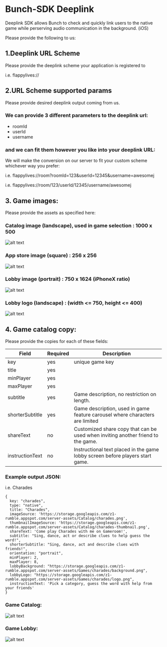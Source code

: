 # Bunch-SDK Deeplink

Deeplink SDK allows Bunch to check and quickly link users to the native game 
while perserving audio communication in the background. (iOS)

Please provide the following to us:

## 1.Deeplink URL Scheme
Please provide the deeplink scheme your application is registered to

i.e. flappylives://

## 2.URL Scheme supported params
Please provide desired deeplink output coming from us.

### We can provide 3 different parameters to the deeplink url:
- roomId
- userId
- username

### and we can fit them however you like into your deeplink URL:

We will make the conversion on our server to fit your custom scheme whichever way you prefer:

i.e. flappylives://room?roomId=123&userId=12345&username=awesomej

i.e. flappylives://room/123/userId/12345/username/awesomej


## 3. Game images:
Please provide the assets as specified here:
### Catalog image (landscape), used in game selection : 1000 x 500 <br />
![alt text](https://storage.googleapis.com/z1-rumble.appspot.com/server-assets/Catalog/charades.png "Catalog Image")
<br />
### App store image (square) : 256 x 256<br />
![alt text](https://storage.googleapis.com/z1-rumble.appspot.com/server-assets/Catalog/charades-thumbnail.png "Thumbnail")
<br />
### Lobby image (portrait) : 750 x 1624 (iPhoneX ratio)<br />
![alt text](https://storage.googleapis.com/z1-rumble.appspot.com/server-assets/Games/charades/background.png "Background")
<br />
### Lobby logo (landscape) : (width <= 750, height <= 400)<br />
![alt text](https://storage.googleapis.com/z1-rumble.appspot.com/server-assets/Games/charades/logo.png "Logo")
<br />

## 4. Game catalog copy:
Please provide the copies for each of these fields:

| Field           | Required | Description                                                                      |
|-----------------|----------|----------------------------------------------------------------------------------|
| key             | yes      | unique game key                                                                  |
| title           | yes      |                                                                                  |
| minPlayer       | yes      |                                                                                  |
| maxPlayer       | yes      |                                                                                  |
| subtitle        | yes      | Game description, no restriction on length.                                      |
| shorterSubtitle | yes      | Game description, used in game feature carousel where characters are limited     |
| shareText       | no       | Customized share copy that can be used when inviting another friend to the game. |
| instructionText | no       | Instructional text placed in the game lobby screen before players start game.    |


### Example output JSON:
i.e. Charades
```
{
  key: "charades",
  type: "native",
  title: "Charades",
  imageSource: 'https://storage.googleapis.com/z1-rumble.appspot.com/server-assets/Catalog/charades.png',
  thumbnailImageSource: 'https://storage.googleapis.com/z1-rumble.appspot.com/server-assets/Catalog/charades-thumbnail.png',
  shareText: 'Come play Charades with me on Gameroom!',
  subtitle: "Sing, dance, act or describe clues to help guess the word!",
  shorterSubtitle: "Sing, dance, act and describe clues with friends!",
  orientation: "portrait",
  minPlayer: 2,
  maxPlayer: 8,
  lobbyBackground: "https://storage.googleapis.com/z1-rumble.appspot.com/server-assets/Games/charades/background.png",
  lobbyLogo: "https://storage.googleapis.com/z1-rumble.appspot.com/server-assets/Games/charades/logo.png",
  instructionText: 'Pick a category, guess the word with help from your friends'
}
```
### Game Catalog:
![alt text](./gamecatalog.png "catalog")

### Game Lobby:
![alt text](./gamelobby.png "lobby")

